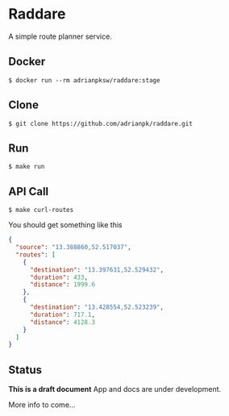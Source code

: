 # Raddare

A simple route planner service.

## Docker
```shell
$ docker run --rm adrianpksw/raddare:stage
```

## Clone
```shell
$ git clone https://github.com/adrianpk/raddare.git
```

## Run
```shell
$ make run
```

## API Call
```shell
$ make curl-routes
```

You should get something like this

```json
{
  "source": "13.388860,52.517037",
  "routes": [
    {
      "destination": "13.397631,52.529432",
      "duration": 433,
      "distance": 1999.6
    },
    {
      "destination": "13.428554,52.523239",
      "duration": 717.1,
      "distance": 4128.3
    }
  ]
}
```

## Status
**This is a draft document**
App and docs are under development.

More info to come...
